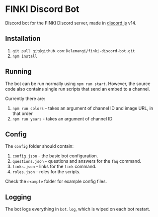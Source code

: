 # FINKI Discord Bot

Discord bot for the FINKI Discord server, made in [discord.js](https://github.com/discordjs/discord.js) v14.

## Installation

1. `git pull git@github.com:Delemangi/finki-discord-bot.git`
2. `npm install`

## Running

The bot can be run normally using `npm run start`. However, the source code also contains single run scripts that send an embed to a channel.

Currently there are:

1. `npm run colors` - takes an argument of channel ID and image URL, in that order
2. `npm run years` - takes an argument of channel ID

## Config

The `config` folder should contain:

1. `config.json` - the basic bot configuration.
2. `questions.json` - questions and answers for the `faq` command.
3. `links.json` - links for the `link` command.
4. `roles.json` - roles for the scripts.

Check the `example` folder for example config files.

## Logging

The bot logs everything in `bot.log`, which is wiped on each bot restart.
